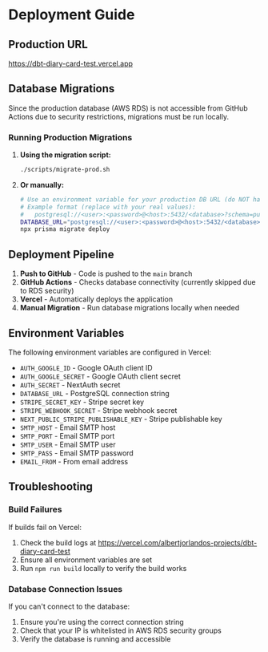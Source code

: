 # Deployment Guide

## Production URL

https://dbt-diary-card-test.vercel.app

## Database Migrations

Since the production database (AWS RDS) is not accessible from GitHub Actions due to security restrictions, migrations must be run locally.

### Running Production Migrations

1. **Using the migration script:**

   ```bash
   ./scripts/migrate-prod.sh
   ```

2. **Or manually:**
   ```bash
   # Use an environment variable for your production DB URL (do NOT hardcode secrets)
   # Example format (replace with your real values):
   #   postgresql://<user>:<password>@<host>:5432/<database>?schema=public&sslmode=require
   DATABASE_URL="postgresql://<user>:<password>@<host>:5432/<database>?schema=public&sslmode=require" \
   npx prisma migrate deploy
   ```

## Deployment Pipeline

1. **Push to GitHub** - Code is pushed to the `main` branch
2. **GitHub Actions** - Checks database connectivity (currently skipped due to RDS security)
3. **Vercel** - Automatically deploys the application
4. **Manual Migration** - Run database migrations locally when needed

## Environment Variables

The following environment variables are configured in Vercel:

- `AUTH_GOOGLE_ID` - Google OAuth client ID
- `AUTH_GOOGLE_SECRET` - Google OAuth client secret
- `AUTH_SECRET` - NextAuth secret
- `DATABASE_URL` - PostgreSQL connection string
- `STRIPE_SECRET_KEY` - Stripe secret key
- `STRIPE_WEBHOOK_SECRET` - Stripe webhook secret
- `NEXT_PUBLIC_STRIPE_PUBLISHABLE_KEY` - Stripe publishable key
- `SMTP_HOST` - Email SMTP host
- `SMTP_PORT` - Email SMTP port
- `SMTP_USER` - Email SMTP user
- `SMTP_PASS` - Email SMTP password
- `EMAIL_FROM` - From email address

## Troubleshooting

### Build Failures

If builds fail on Vercel:

1. Check the build logs at https://vercel.com/albertjorlandos-projects/dbt-diary-card-test
2. Ensure all environment variables are set
3. Run `npm run build` locally to verify the build works

### Database Connection Issues

If you can't connect to the database:

1. Ensure you're using the correct connection string
2. Check that your IP is whitelisted in AWS RDS security groups
3. Verify the database is running and accessible
